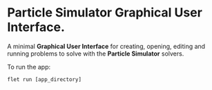 # Particle Simulator Graphical User Interface.

A minimal **Graphical User Interface** for creating, opening, editing and running problems to solve with the **Particle Simulator** solvers.

To run the app:

```
flet run [app_directory]
```
